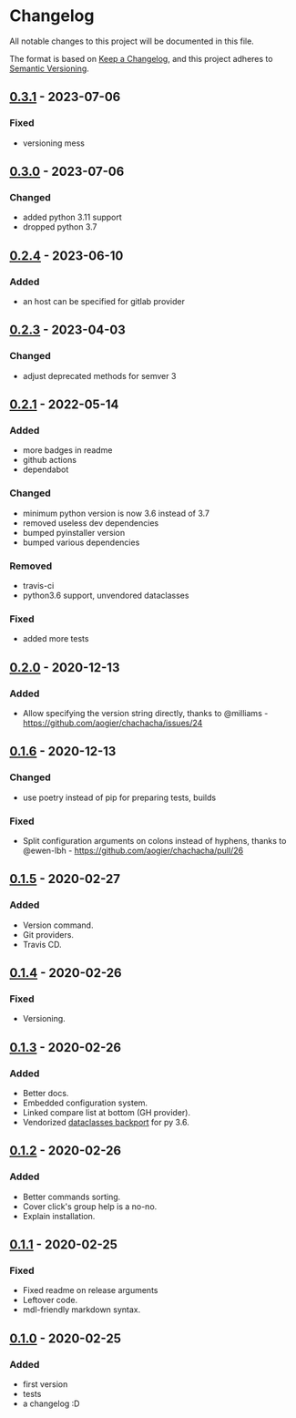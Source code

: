 # Changelog

All notable changes to this project will be documented in this file.

The format is based on [Keep a Changelog](https://keepachangelog.com/en/1.0.0/),
and this project adheres to [Semantic Versioning](https://semver.org/spec/v2.0.0.html).

## [0.3.1] - 2023-07-06

### Fixed

- versioning mess

## [0.3.0] - 2023-07-06

### Changed

- added python 3.11 support
- dropped python 3.7

## [0.2.4] - 2023-06-10

### Added

- an host can be specified for gitlab provider

## [0.2.3] - 2023-04-03

### Changed

- adjust deprecated methods for semver 3

## [0.2.1] - 2022-05-14

### Added

- more badges in readme
- github actions
- dependabot

### Changed

- minimum python version is now 3.6 instead of 3.7
- removed useless dev dependencies
- bumped pyinstaller version
- bumped various dependencies

### Removed

- travis-ci
- python3.6 support, unvendored dataclasses

### Fixed

- added more tests

## [0.2.0] - 2020-12-13

### Added

- Allow specifying the version string directly, thanks to @milliams - https://github.com/aogier/chachacha/issues/24

## [0.1.6] - 2020-12-13

### Changed

- use poetry instead of pip for preparing tests, builds

### Fixed

- Split configuration arguments on colons instead of hyphens, thanks to @ewen-lbh - https://github.com/aogier/chachacha/pull/26

## [0.1.5] - 2020-02-27

### Added

- Version command.
- Git providers.
- Travis CD.

## [0.1.4] - 2020-02-26

### Fixed

- Versioning.

## [0.1.3] - 2020-02-26

### Added

- Better docs.
- Embedded configuration system.
- Linked compare list at bottom (GH provider).
- Vendorized [dataclasses backport](https://github.com/ericvsmith/dataclasses) for py 3.6.

## [0.1.2] - 2020-02-26

### Added

- Better commands sorting.
- Cover click's group help is a no-no.
- Explain installation.

## [0.1.1] - 2020-02-25

### Fixed

- Fixed readme on release arguments
- Leftover code.
- mdl-friendly markdown syntax.

## [0.1.0] - 2020-02-25

### Added

- first version
- tests
- a changelog :D

[Unreleased]: https://github.com/aogier/chachacha/compare/v0.3.1...HEAD
[0.3.1]: https://github.com/aogier/chachacha/compare/v0.3.0...v0.3.1
[0.3.0]: https://github.com/aogier/chachacha/compare/v0.2.4...v0.3.0
[0.2.4]: https://github.com/aogier/chachacha/compare/v0.2.3...v0.2.4
[0.2.3]: https://github.com/aogier/chachacha/compare/v0.2.1...v0.2.3
[0.2.1]: https://github.com/aogier/chachacha/compare/v0.2.0...v0.2.1
[0.2.0]: https://github.com/aogier/chachacha/compare/v0.1.6...v0.2.0
[0.1.6]: https://github.com/aogier/chachacha/compare/v0.1.5...v0.1.6
[0.1.5]: https://github.com/aogier/chachacha/compare/v0.1.4...v0.1.5
[0.1.4]: https://github.com/aogier/chachacha/compare/v0.1.3...v0.1.4
[0.1.3]: https://github.com/aogier/chachacha/compare/v0.1.2...v0.1.3
[0.1.2]: https://github.com/aogier/chachacha/compare/v0.1.1...v0.1.2
[0.1.1]: https://github.com/aogier/chachacha/compare/v0.1.0...v0.1.1
[0.1.0]: https://github.com/aogier/chachacha/releases/tag/v0.1.0

[//]: # (C3-2-DKAC:GGH:Raogier/chachacha:Tv{t})
